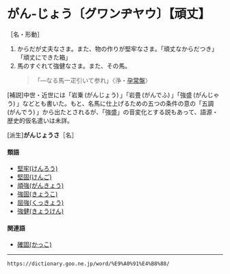# がん‐じょう〔グワンヂヤウ〕【頑丈】

［名・形動］
1. からだが丈夫なさま。また、物の作りが堅牢なさま。「頑丈なからだつき」「頑丈にできた箱」
2. 馬のすぐれて強健なさま。また、その馬。
    >「―なる馬一疋引いて参れ」〈浄・[孕常盤](https://dictionary.goo.ne.jp/word/%E5%AD%95%E5%B8%B8%E7%9B%A4/#jn-179937)〉
        

\[補説\]中世・近世には「岩乗 (がんじょう) 」「岩畳 (がんでふ) 」「強盛 (がんじゃう) 」などとも書いた。もと、名馬に仕上げるための五つの条件の意の「五調 (がんでう) 」から出たとされるが、「強盛」の音変化とする説もあって、語源・歴史的仮名遣いは未詳。

\[派生\]**がんじょうさ**［名］

#### 類語

-   [堅牢(けんろう)](https://dictionary.goo.ne.jp/word/%E5%A0%85%E7%89%A2/#jn-71049)
-   [堅固(けんご)](https://dictionary.goo.ne.jp/word/%E5%A0%85%E5%9B%BA/#jn-69535)
-   [頑強(がんきょう)](https://dictionary.goo.ne.jp/word/%E9%A0%91%E5%BC%B7/#jn-47791)
-   [強固(きょうこ)](https://dictionary.goo.ne.jp/word/%E5%BC%B7%E5%9B%BA/#jn-56174)
-   [屈強(くっきょう)](https://dictionary.goo.ne.jp/word/%E5%B1%88%E5%BC%B7/#jn-62227)
-   [強健(きょうけん)](https://dictionary.goo.ne.jp/word/%E5%BC%B7%E5%81%A5/#jn-56141)

#### 関連語

-   [確固(かっこ)](https://dictionary.goo.ne.jp/word/%E7%A2%BA%E5%9B%BA/#jn-42620)

---
`https://dictionary.goo.ne.jp/word/%E9%A0%91%E4%B8%88/`